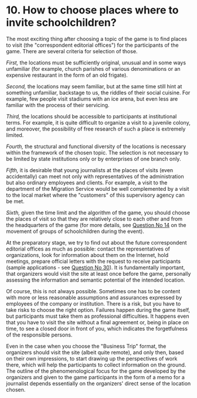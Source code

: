 # 10. How to choose places where to invite schoolchildren?

The most exciting thing after choosing a topic of the game is to find places to visit (the "correspondent editorial offices") for the participants of the game. There are several criteria for selection of those.

_First,_ the locations must be sufficiently original, unusual and in some ways unfamiliar (for example, church parishes of various denominations or an expensive restaurant in the form of an old frigate).

_Second,_ the locations may seem familiar, but at the same time still hint at something unfamiliar, backstage to us, the riddles of their social cuisine. For example, few people visit stadiums with an ice arena, but even less are familiar with the process of their servicing.

_Third,_ the locations should be accessible to participants at institutional terms. For example, it is quite difficult to organize a visit to a juvenile colony, and moreover, the possibility of free research of such a place is extremely limited.

_Fourth,_ the structural and functional diversity of the locations is necessary within the framework of the chosen topic. The selection is not necessary to be limited by state institutions only or by enterprises of one branch only.

_Fifth,_ it is desirable that young journalists at the places of visits (even accidentally) can meet not only with representatives of the administration but also ordinary employees and clients. For example, a visit to the department of the Migration Service would be well complemented by a visit to the local market where the "customers" of this supervisory agency can be met.

_Sixth,_ given the time limit and the algorithm of the game, you should choose the places of visit so that they are relatively close to each other and from the headquarters of the game (for more details, see [Question No 14](14.-how-can-you-organize-the-migration-of-students-groups-during-the-game.md) on the movement of groups of schoolchildren during the event).

At the preparatory stage, we try to find out about the future correspondent editorial offices as much as possible: contact the representatives of organizations, look for information about them on the Internet, hold meetings, prepare official letters with the request to receive participants (sample applications - see [Question No 30](../30.-where-can-the-example-be-viewed.md)). It is fundamentally important, that organizers would visit the site at least once before the game, personally assessing the information and semantic potential of the intended location.

Of course, this is not always possible. Sometimes one has to be content with more or less reasonable assumptions and assurances expressed by employees of the company or institution. There is a risk, but you have to take risks to choose the right option. Failures happen during the game itself, but participants must take them as professional difficulties. It happens even that you have to visit the site without a final agreement or, being in place on time, to see a closed door in front of you, which indicates the forgetfulness of the responsible persons.

Even in the case when you choose the "Business Trip" format, the organizers should visit the site (albeit quite remote), and only then, based on their own impressions, to start drawing up the perspectives of work there, which will help the participants to collect information on the ground. The outline of the phenomenological focus for the game developed by the organizers and given to the game participants in the form of a memo for a journalist depends essentially on the organizers' direct sense of the location chosen.
